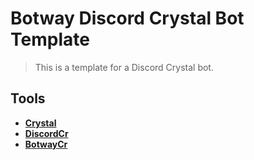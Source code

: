 # Botway Discord Crystal Bot Template

> This is a template for a Discord Crystal bot.

## Tools

- [**Crystal**](https://crystal-lang.org)
- [**DiscordCr**](https://github.com/shardlab/discordcr)
- [**BotwayCr**](https://github.com/abdfnx/botwaycr)
